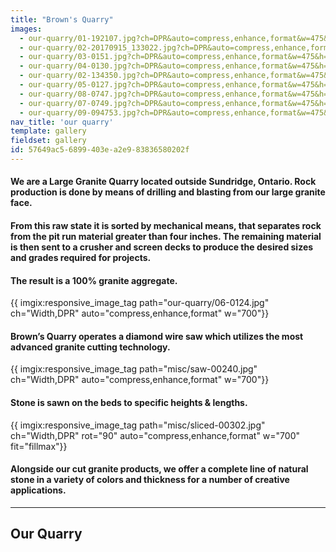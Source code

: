 ```yaml
---
title: "Brown's Quarry"
images:
  - our-quarry/01-192107.jpg?ch=DPR&auto=compress,enhance,format&w=475&h=300
  - our-quarry/02-20170915_133022.jpg?ch=DPR&auto=compress,enhance,format&w=475&h=300
  - our-quarry/03-0151.jpg?ch=DPR&auto=compress,enhance,format&w=475&h=300
  - our-quarry/04-0130.jpg?ch=DPR&auto=compress,enhance,format&w=475&h=300
  - our-quarry/02-134350.jpg?ch=DPR&auto=compress,enhance,format&w=475&h=300
  - our-quarry/05-0127.jpg?ch=DPR&auto=compress,enhance,format&w=475&h=300
  - our-quarry/08-0747.jpg?ch=DPR&auto=compress,enhance,format&w=475&h=300
  - our-quarry/07-0749.jpg?ch=DPR&auto=compress,enhance,format&w=475&h=300
  - our-quarry/09-094753.jpg?ch=DPR&auto=compress,enhance,format&w=475&h=300
nav_title: 'our quarry'
template: gallery
fieldset: gallery
id: 57649ac5-6899-403e-a2e9-83836580202f
---
```

<article class="content">
<h4>We are a Large Granite Quarry located outside Sundridge, Ontario. Rock production is done by means of drilling and blasting from our large granite face.</h4>
<h4> From this raw state it is sorted by mechanical means, that separates rock from the pit run material greater than four inches. The remaining material is then sent to a crusher and screen decks to produce the desired sizes and grades required for projects.</h4><p></p>
<h4>The result is a 100% granite aggregate.</h4>
{{ imgix:responsive_image_tag path="our-quarry/06-0124.jpg" ch="Width,DPR" auto="compress,enhance,format" w="700"}}
</br>
<h4>Brown’s Quarry operates a diamond wire saw which utilizes the most advanced granite cutting technology.</h4>
{{ imgix:responsive_image_tag path="misc/saw-00240.jpg" ch="Width,DPR" auto="compress,enhance,format" w="700"}}
<h4>Stone is sawn on the beds to specific heights & lengths.</h4>
{{ imgix:responsive_image_tag path="misc/sliced-00302.jpg" ch="Width,DPR" rot="90" auto="compress,enhance,format" w="700" fit="fillmax"}}
<h4> Alongside our cut granite products, we offer a complete line of natural stone in a variety of colors and thickness for a number of creative applications.</h4>
<hr>
<h2>Our Quarry</h2>
</article>

